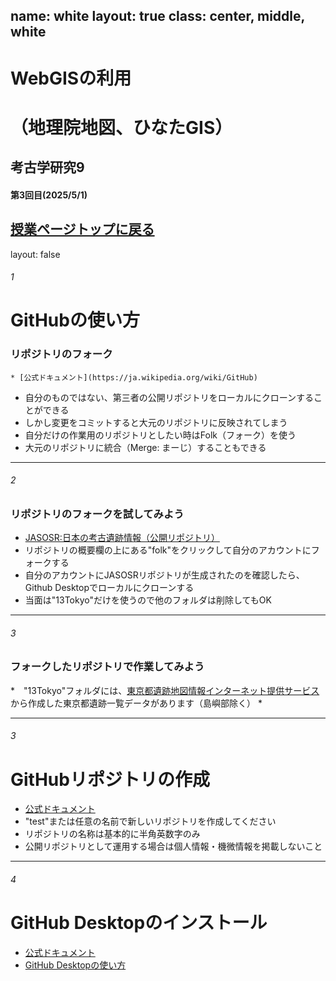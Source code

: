 name: white
layout: true
class: center, middle, white
---
# WebGISの利用
# （地理院地図、ひなたGIS）

## 考古学研究9
#### 第3回目(2025/5/1)

[授業ページトップに戻る](https://kotdijian.github.io/KoukogakuKenkyu9/)
---
layout: false

###### 1
# GitHubの使い方

### リポジトリのフォーク
	* [公式ドキュメント](https://ja.wikipedia.org/wiki/GitHub)

* 自分のものではない、第三者の公開リポジトリをローカルにクローンすることができる
* しかし変更をコミットすると大元のリポジトリに反映されてしまう
* 自分だけの作業用のリポジトリとしたい時はFolk（フォーク）を使う
* 大元のリポジトリに統合（Merge: まーじ）することもできる

---

###### 2
### リポジトリのフォークを試してみよう
* [JASOSR:日本の考古遺跡情報（公開リポジトリ）](https://github.com/kotdijian/JASOSR)
* リポジトリの概要欄の上にある"folk"をクリックして自分のアカウントにフォークする
* 自分のアカウントにJASOSRリポジトリが生成されたのを確認したら、Github Desktopでローカルにクローンする
* 当面は"13Tokyo"だけを使うので他のフォルダは削除してもOK

---

###### 3
### フォークしたリポジトリで作業してみよう
*　"13Tokyo"フォルダには、[東京都遺跡地図情報インターネット提供サービス](https://tokyo-iseki.metro.tokyo.lg.jp/)から作成した東京都遺跡一覧データがあります（島嶼部除く）
* 

---

###### 3
# GitHubリポジトリの作成
* [公式ドキュメント](https://docs.github.com/ja/repositories/creating-and-managing-repositories/creating-a-new-repository)
* "test"または任意の名前で新しいリポジトリを作成してください
* リポジトリの名称は基本的に半角英数字のみ
* 公開リポジトリとして運用する場合は個人情報・機微情報を掲載しないこと

---

###### 4
# GitHub Desktopのインストール
* [公式ドキュメント](https://docs.github.com/ja/desktop/installing-and-authenticating-to-github-desktop/installing-github-desktop)
* [GitHub Desktopの使い方](https://qiita.com/yasu_qita/items/3a24322f0ebdd443ba7e)

